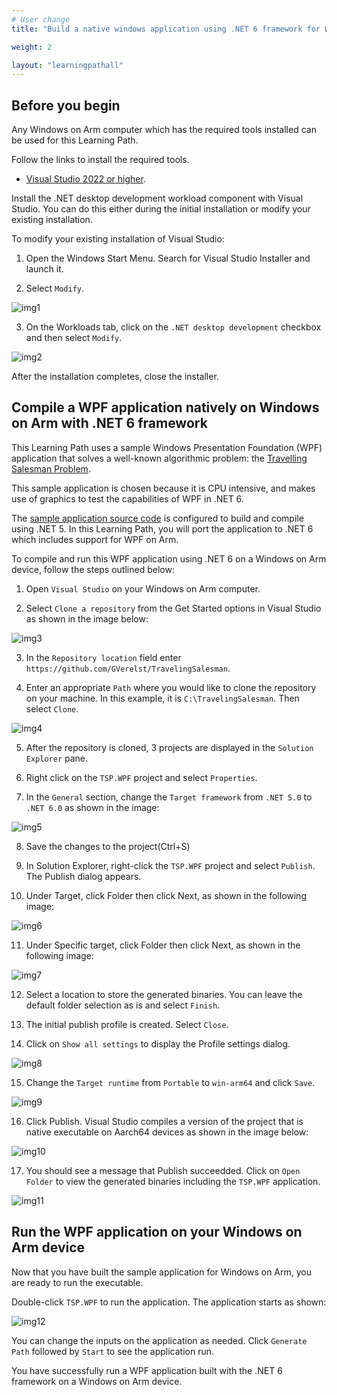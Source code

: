 ```yaml
---
# User change
title: "Build a native windows application using .NET 6 framework for Windows on Arm"

weight: 2

layout: "learningpathall"
---
```


## Before you begin

Any Windows on Arm computer which has the required tools installed can be used for this Learning Path.

Follow the links to install the required tools. 

* [Visual Studio 2022 or higher](/install-guides/vs-woa). 

Install the .NET desktop development workload component with Visual Studio. You can do this either during the initial installation or modify your existing installation. 

To modify your existing installation of Visual Studio:

1. Open the Windows Start Menu. Search for Visual Studio Installer and launch it.

2. Select `Modify`.

![img1](net1.png)

3. On the Workloads tab, click on the `.NET desktop development` checkbox and then select `Modify`.

![img2](net2.png)

After the installation completes, close the installer.

## Compile a WPF application natively on Windows on Arm with .NET 6 framework

This Learning Path uses a sample Windows Presentation Foundation (WPF) application that solves a well-known algorithmic problem: the [Travelling Salesman Problem](https://simple.wikipedia.org/wiki/Travelling_salesman_problem).

This sample application is chosen because it is CPU intensive, and makes use of graphics to test the capabilities of WPF in .NET 6.

The [sample application source code](https://github.com/GVerelst/TravelingSalesman) is configured to build and compile using .NET 5. In this Learning Path, you will port the application to .NET 6 which includes support for WPF on Arm. 

To compile and run this WPF application using .NET 6 on a Windows on Arm device, follow the steps outlined below:

1. Open `Visual Studio` on your Windows on Arm computer.

2. Select `Clone a repository` from the Get Started options in Visual Studio as shown in the image below:

![img3](net3.png)

3. In the `Repository location` field enter `https://github.com/GVerelst/TravelingSalesman`.

4. Enter an appropriate `Path` where you would like to clone the repository on your machine. In this example, it is `C:\TravelingSalesman`. Then select `Clone`.

![img4](net4.png)

5. After the repository is cloned, 3 projects are displayed in the `Solution Explorer` pane. 

6. Right click on the `TSP.WPF` project and select `Properties`. 

7. In the `General` section, change the `Target framework` from `.NET 5.0` to `.NET 6.0` as shown in the image:

![img5](net5.png)

8. Save the changes to the project(Ctrl+S)

9. In Solution Explorer, right-click the `TSP.WPF` project and select `Publish`. The Publish dialog appears.  

10. Under Target, click Folder then click Next, as shown in the following image:

![img6](net6.png)

11. Under Specific target, click Folder then click Next, as shown in the following image:

![img7](net7.png)

12. Select a location to store the generated binaries. You can leave the default folder selection as is and select `Finish`.

13. The initial publish profile is created. Select `Close`. 

14. Click on `Show all settings` to display the Profile settings dialog. 

![img8](net8.png)

15. Change the `Target runtime` from `Portable` to `win-arm64` and click `Save`.

![img9](net9.png)

16. Click Publish. Visual Studio compiles a version of the project that is native executable on Aarch64 devices as shown in the image below:

![img10](net10.png)

17. You should see a message that Publish succeedded. Click on `Open Folder` to view the generated binaries including the `TSP.WPF` application.

![img11](net11.png)


## Run the WPF application on your Windows on Arm device

Now that you have built the sample application for Windows on Arm, you are ready to run the executable.

Double-click `TSP.WPF` to run the application. The application starts as shown:

![img12](net12.png)

You can change the inputs on the application as needed. Click `Generate Path` followed by `Start` to see the application run.

You have successfully run a WPF application built with the .NET 6 framework on a Windows on Arm device.
